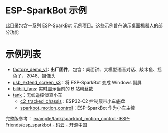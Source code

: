 # ESP-SparkBot 示例

此目录包含一系列 ESP-SparkBot 示例项目。这些示例旨在演示桌面机器人的部分功能

# 示例列表

- [factory_demo_v1](./factory_demo_v1): **出厂固件**，包含：桌面钟、大模型语音对话、敲木鱼、摇色子、2048、摄像头
- [usb_extend_screen_s3](./usb_extend_screen_s3)：将 ESP-SparkBot 变成 Windows 副屏
- [bilibili_fans](./bilibili_fans): 实时显示当前的 B 站粉丝数
- [tank](./tank)：无线遥控侦查小车
  - [c2_tracked_chassis](./tank/c2_tracked_chassis)：ESP32-C2 控制履带小车底盘
  - [sparkbot_motion_control](./tank/sparkbot_motion_control)：ESP-SparkBot 作为小车主控

完整版参考： [example/tank/sparkbot_motion_control · ESP-Friends/esp_sparkbot - 码云 - 开源中国](https://gitee.com/esp-friends/esp_sparkbot/tree/master/example/tank/sparkbot_motion_control)
